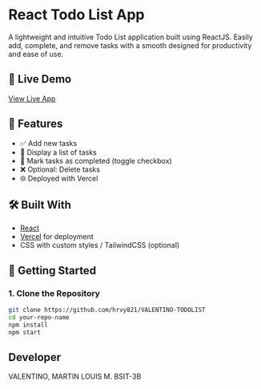 # React Todo List App

A lightweight and intuitive Todo List application built using ReactJS. Easily add, complete, and remove tasks with a smooth designed for productivity and ease of use.

## 🚀 Live Demo

[View Live App](https://valentino-todolist-three.vercel.app/)

## 📌 Features

- ✅ Add new tasks
- 📝 Display a list of tasks
- 🔁 Mark tasks as completed (toggle checkbox)
- ❌ Optional: Delete tasks
- 🌐 Deployed with Vercel

## 🛠️ Built With

- [React](https://reactjs.org/)
- [Vercel](https://vercel.com/) for deployment
- CSS with custom styles / TailwindCSS (optional)

## 🧰 Getting Started

### 1. Clone the Repository

```bash
git clone https://github.com/hrvy821/VALENTINO-TODOLIST
cd your-repo-name
npm install
npm start

```

## Developer
VALENTINO, MARTIN LOUIS M.
BSIT-3B
